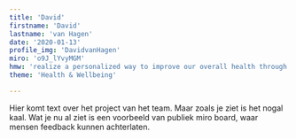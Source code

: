 ```yaml
---
title: 'David'
firstname: 'David'
lastname: 'van Hagen'
date: '2020-01-13'
profile_img: 'DavidvanHagen'
miro: 'o9J_lYvyMGM'
hmw: 'realize a personalized way to improve our overall health through more healthy nutrition?'
theme: 'Health & Wellbeing'

---
```


Hier komt text over het project van het team. Maar zoals je ziet is het nogal kaal. Wat je nu al ziet is een voorbeeld van publiek miro board, waar mensen feedback kunnen achterlaten.


